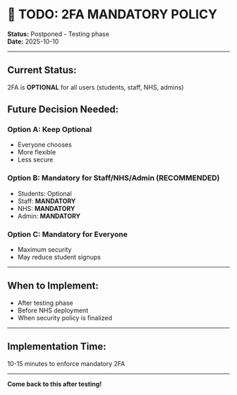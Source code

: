 # 🔐 TODO: 2FA MANDATORY POLICY

**Status:** Postponed - Testing phase  
**Date:** 2025-10-10

---

## Current Status:
2FA is **OPTIONAL** for all users (students, staff, NHS, admins)

## Future Decision Needed:

### Option A: Keep Optional
- Everyone chooses
- More flexible
- Less secure

### Option B: Mandatory for Staff/NHS/Admin (RECOMMENDED)
- Students: Optional
- Staff: **MANDATORY**
- NHS: **MANDATORY**
- Admin: **MANDATORY**

### Option C: Mandatory for Everyone
- Maximum security
- May reduce student signups

---

## When to Implement:
- After testing phase
- Before NHS deployment
- When security policy is finalized

---

## Implementation Time: 
10-15 minutes to enforce mandatory 2FA

---

**Come back to this after testing!**
